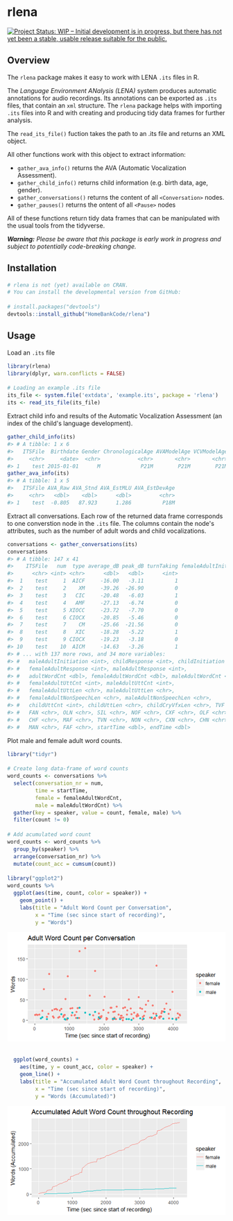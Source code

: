 
<!-- README.md is generated from README.Rmd. Please edit that file -->
rlena
=====

[![Project Status: WIP – Initial development is in progress, but there has not yet been a stable, usable release suitable for the public.](http://www.repostatus.org/badges/latest/wip.svg)](http://www.repostatus.org/#wip)

Overview
--------

The `rlena` package makes it easy to work with LENA `.its` files in R.

The *Language Environment ANalysis (LENA)* system produces automatic annotations for audio recordings. Its annotations can be exported as `.its` files, that contain an `xml` structure. The `rlena` package helps with importing `.its` files into R and with creating and producing tidy data frames for further analysis.

The `read_its_file()` fuction takes the path to an .its file and returns an XML object.

All other functions work with this object to extract information:

-   `gather_ava_info()` returns the AVA (Automatic Vocalization Assessment).
-   `gather_child_info()` returns child information (e.g. birth data, age, gender).
-   `gather_conversations()` returns the content of all `<Conversation>` nodes.
-   `gather_pauses()` returns the ontent of all `<Pause>` nodes

All of these functions return tidy data frames that can be manipulated with the usual tools from the tidyverse.

***Warning:** Please be aware that this package is early work in progress and subject to potentially code-breaking change.*

Installation
------------

``` r
# rlena is not (yet) available on CRAN. 
# You can install the developmental version from GitHub:

# install.packages("devtools")
devtools::install_github("HomeBankCode/rlena")
```

Usage
-----

Load an `.its` file

``` r
library(rlena)
library(dplyr, warn.conflicts = FALSE)

# Loading an example .its file
its_file <- system.file('extdata', 'example.its', package = 'rlena')
its <- read_its_file(its_file) 
```

Extract child info and results of the Automatic Vocalization Assessment (an index of the child's language development).

``` r
gather_child_info(its)
#> # A tibble: 1 x 6
#>   ITSFile  Birthdate Gender ChronologicalAge AVAModelAge VCVModelAge
#>     <chr>     <date>  <chr>            <chr>       <chr>       <chr>
#> 1    test 2015-01-01      M             P21M        P21M        P21M
gather_ava_info(its)
#> # A tibble: 1 x 5
#>   ITSFile AVA_Raw AVA_Stnd AVA_EstMLU AVA_EstDevAge
#>     <chr>   <dbl>    <dbl>      <dbl>         <chr>
#> 1    test  -0.805   87.923      1.286          P18M
```

Extract all conversations. Each row of the returned data frame corresponds to one converstion node in the `.its` file. The columns contain the node's attributes, such as the number of adult words and child vocalizations.

``` r
conversations <- gather_conversations(its)
conversations
#> # A tibble: 147 x 41
#>    ITSFile   num  type average_dB peak_dB turnTaking femaleAdultInitiation
#>      <chr> <int> <chr>      <dbl>   <dbl>      <int>                 <int>
#>  1    test     1  AICF     -16.00   -3.11          1                     1
#>  2    test     2    XM     -39.26  -26.90          0                     0
#>  3    test     3   CIC     -20.48   -6.03          1                     0
#>  4    test     4   AMF     -27.13   -6.74          0                     0
#>  5    test     5 XIOCC     -23.72   -7.70          0                     0
#>  6    test     6 CIOCX     -20.85   -5.46          0                     0
#>  7    test     7    CM     -25.66  -21.56          0                     0
#>  8    test     8   XIC     -18.28   -5.22          1                     0
#>  9    test     9 CIOCX     -19.23   -3.18          0                     0
#> 10    test    10  AICM     -14.63   -3.26          1                     0
#> # ... with 137 more rows, and 34 more variables:
#> #   maleAdultInitiation <int>, childResponse <int>, childInitiation <int>,
#> #   femaleAdultResponse <int>, maleAdultResponse <int>,
#> #   adultWordCnt <dbl>, femaleAdultWordCnt <dbl>, maleAdultWordCnt <dbl>,
#> #   femaleAdultUttCnt <int>, maleAdultUttCnt <int>,
#> #   femaleAdultUttLen <chr>, maleAdultUttLen <chr>,
#> #   femaleAdultNonSpeechLen <chr>, maleAdultNonSpeechLen <chr>,
#> #   childUttCnt <int>, childUttLen <chr>, childCryVfxLen <chr>, TVF <chr>,
#> #   FAN <chr>, OLN <chr>, SIL <chr>, NOF <chr>, CXF <chr>, OLF <chr>,
#> #   CHF <chr>, MAF <chr>, TVN <chr>, NON <chr>, CXN <chr>, CHN <chr>,
#> #   MAN <chr>, FAF <chr>, startTime <dbl>, endTime <dbl>
```

Plot male and female adult word counts.

``` r
library("tidyr")

# Create long data-frame of word counts
word_counts <- conversations %>% 
  select(conversation_nr = num,
         time = startTime,
         female = femaleAdultWordCnt, 
         male = maleAdultWordCnt) %>% 
  gather(key = speaker, value = count, female, male) %>% 
  filter(count != 0)

# Add acumulated word count
word_counts <- word_counts %>%
  group_by(speaker) %>% 
  arrange(conversation_nr) %>%
  mutate(count_acc = cumsum(count))

library("ggplot2")
word_counts %>%
  ggplot(aes(time, count, color = speaker)) + 
    geom_point() + 
    labs(title = "Adult Word Count per Conversation",
         x = "Time (sec since start of recording)",
         y = "Words")
```

![](fig/README-conversation-demo-1.png)

``` r
  
  ggplot(word_counts) + 
    aes(time, y = count_acc, color = speaker) + 
    geom_line() + 
    labs(title = "Accumulated Adult Word Count throughout Recording",
         x = "Time (sec since start of recording)",
         y = "Words (Accumulated)")
```

![](fig/README-conversation-demo-2.png)
